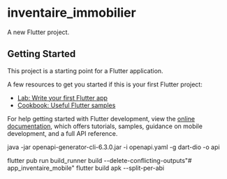 # inventaire_immobilier

A new Flutter project.

## Getting Started

This project is a starting point for a Flutter application.

A few resources to get you started if this is your first Flutter project:

- [Lab: Write your first Flutter app](https://docs.flutter.dev/get-started/codelab)
- [Cookbook: Useful Flutter samples](https://docs.flutter.dev/cookbook)

For help getting started with Flutter development, view the
[online documentation](https://docs.flutter.dev/), which offers tutorials,
samples, guidance on mobile development, and a full API reference.

java -jar openapi-generator-cli-6.3.0.jar -i openapi.yaml -g dart-dio -o api

flutter pub run build_runner build --delete-conflicting-outputs"# app_inventaire_mobile" 
flutter build apk --split-per-abi
